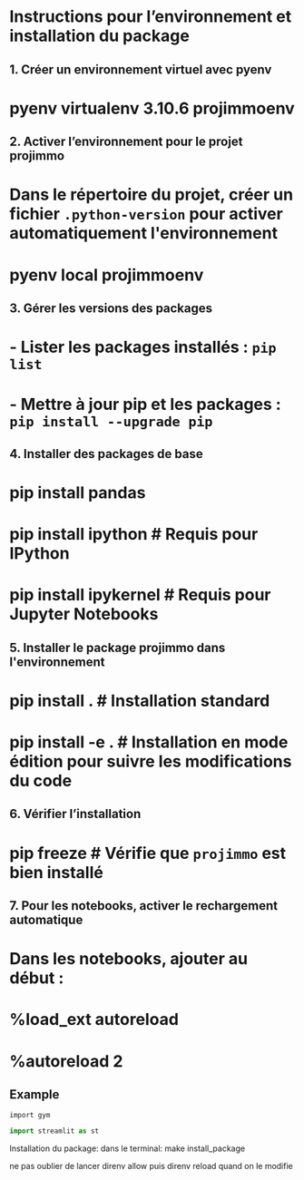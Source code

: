 


# Instructions pour l’environnement et installation du package

## 1. Créer un environnement virtuel avec pyenv
# pyenv virtualenv 3.10.6 projimmoenv

## 2. Activer l’environnement pour le projet projimmo
# Dans le répertoire du projet, créer un fichier `.python-version` pour activer automatiquement l'environnement
# pyenv local projimmoenv

## 3. Gérer les versions des packages
# - Lister les packages installés : `pip list`
# - Mettre à jour pip et les packages : `pip install --upgrade pip`

## 4. Installer des packages de base
# pip install pandas
# pip install ipython    # Requis pour IPython
# pip install ipykernel  # Requis pour Jupyter Notebooks

## 5. Installer le package projimmo dans l'environnement
# pip install .          # Installation standard
# pip install -e .       # Installation en mode édition pour suivre les modifications du code

## 6. Vérifier l’installation
# pip freeze             # Vérifie que `projimmo` est bien installé

## 7. Pour les notebooks, activer le rechargement automatique
# Dans les notebooks, ajouter au début :
# %load_ext autoreload
# %autoreload 2
























##  Example
    import gym



``` python
import streamlit as st
```
Installation du package:
dans le terminal:
make install_package


ne pas oublier de lancer
direnv allow
puis direnv reload quand on le modifie
